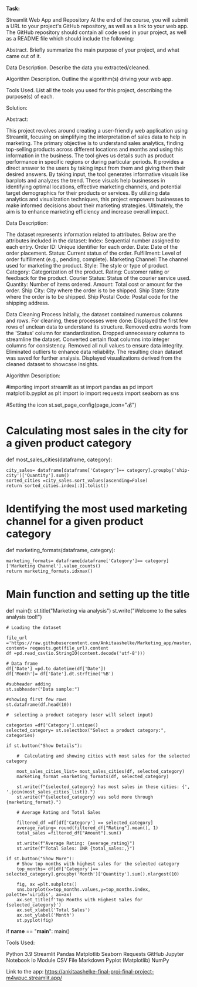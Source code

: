 **Task:**


Streamlit Web App and Repository
At the end of the course, you will submit a URL to your project's GitHub repository, as well as a link to your web app. The GitHub repository should contain all code used in your project, as well as a README file which should include the following:

Abstract. Briefly summarize the main purpose of your project, and what came out of it.

Data Description. Describe the data you extracted/cleaned.

Algorithm Description. Outline the algorithm(s) driving your web app.

Tools Used. List all the tools you used for this project, describing the purpose(s) of each.






Solution: 



 Abstract:
 
 This project revolves around creating a user-friendly web application using Streamlit, focusing on simplifying the interpretation of sales data to help in marketing.
 The primary objective is to understand sales analytics, finding top-selling products across different locations and months and using this information in the business.
 The tool gives us details such as product performance in specific regions or during particular periods.
 It provides a direct answer to the users by taking input from them and giving them their desired answers.
 By taking input, the tool generates informative visuals like barplots and analyzes the trend.
 These visuals help businesses in identifying optimal locations, effective marketing channels, and potential target demographics for their products or services.
 By utilizing data analytics and visualization techniques, this project empowers businesses to make informed decisions about their marketing strategies. 
 Ultimately, the aim is to enhance marketing efficiency and increase overall impact.









Data Description: 


The dataset represents information related to attributes. Below are the attributes included in the dataset:
Index: Sequential number assigned to each entry.
Order ID: Unique identifier for each order.
Date: Date of the order placement.
Status: Current status of the order.
Fulfillment: Level of order fulfillment (e.g., pending, complete).
Marketing Channel: The channel used for marketing the product.
Style: The style or type of product.
Category: Categorization of the product.
Rating: Customer rating or feedback for the product.
Courier Status: Status of the courier service used.
Quantity: Number of items ordered.
Amount: Total cost or amount for the order.
Ship City: City where the order is to be shipped.
Ship State: State where the order is to be shipped.
Ship Postal Code: Postal code for the shipping address.

Data Cleaning Process
Initially, the dataset contained numerous columns and rows. 
For cleaning, these processes were done: 
Displayed the first few rows of unclean data to understand its structure.
Removed extra words from the 'Status' column for standardization.
Dropped unnecessary columns to streamline the dataset.
Converted certain float columns into integer columns for consistency.
Removed all null values to ensure data integrity.
Eliminated outliers to enhance data reliability.
The resulting clean dataset was saved for further analysis.
Displayed visualizations derived from the cleaned dataset to showcase insights.





Algorithm Description: 


#importing 
import streamlit as st
import pandas as pd
import matplotlib.pyplot as plt
import io
import requests
import seaborn as sns


#Setting the icon
st.set_page_config(page_icon=":moneybag:")


#  Calculating most sales in the city for a given product category

def most_sales_cities(dataframe, category):
    
    city_sales= dataframe[dataframe['Category']== category].groupby('ship-city')['Quantity'].sum()
    sorted_cities =city_sales.sort_values(ascending=False)
    return sorted_cities.index[:3].tolist()

#  Identifying the most used marketing channel for a given product category

def marketing_formats(dataframe, category):

    marketing_formats= dataframe[dataframe['Category']== category]['Marketing Channel'].value_counts()
    return marketing_formats.idxmax()

# Main function and setting up the title

def main():
    st.title("Marketing via analysis")
    st.write("Welcome to the sales analysis tool!")

    # Loading the dataset 
    
    file_url ='https://raw.githubusercontent.com/Ankitaashelke/Marketing_app/master/Week11_dataset.csv'
    content= requests.get(file_url).content
    df =pd.read_csv(io.StringIO(content.decode('utf-8')))

    # Data frame
    df['Date'] =pd.to_datetime(df['Date'])
    df['Month']= df['Date'].dt.strftime('%B')

    #subheader adding
    st.subheader("Data sample:")

    #showing first few rows
    st.dataframe(df.head(10))

    #  selecting a product category (user will select input)
    
    categories =df['Category'].unique()
    selected_category= st.selectbox("Select a product category:", categories)

    if st.button("Show Details"):

        #  Calculating and showing cities with most sales for the selected category
        
        most_sales_cities_list= most_sales_cities(df, selected_category)
        marketing_format =marketing_formats(df, selected_category)
        
        st.write(f"{selected_category} has most sales in these cities: {', '.join(most_sales_cities_list)}.")
        st.write(f"{selected_category} was sold more through {marketing_format}.")

        # Average Rating and Total Sales
        
        filtered_df =df[df['Category'] == selected_category]
        average_rating= round(filtered_df["Rating"].mean(), 1)
        total_sales =filtered_df["Amount"].sum()
        
        st.write(f"Average Rating: {average_rating}")
        st.write(f"Total Sales: INR {total_sales:,}")

    if st.button("Show More"):
        # Show top months with highest sales for the selected category
        top_months= df[df['Category']== selected_category].groupby('Month')['Quantity'].sum().nlargest(10)
        
        fig, ax =plt.subplots()
        sns.barplot(x=top_months.values,y=top_months.index, palette='viridis', ax=ax)
        ax.set_title(f'Top Months with Highest Sales for {selected_category}')
        ax.set_xlabel('Total Sales')
        ax.set_ylabel('Month')
        st.pyplot(fig)

if __name__ == "__main__":
    main()







Tools Used:


Python 3.9
Streamlit
Pandas
Matplotlib
Seaborn
Requests
GitHub
Jupyter Notebook
Io Module
CSV File
Markdown
Pyplot (Matplotlib)
NumPy




Link to the app: https://ankitaashelke-final-proj-final-project-m4wpuc.streamlit.app/

